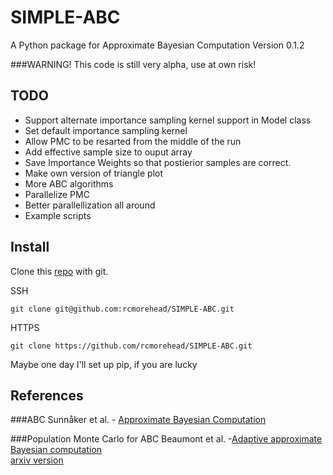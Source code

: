 SIMPLE-ABC
======

A Python package for Approximate Bayesian Computation
Version 0.1.2



###WARNING! 
This code is still very alpha, use at own risk! 

TODO
----


* Support alternate importance sampling kernel support in Model class
* Set default importance sampling kernel
* Allow PMC to be resarted from the middle of the run
* Add effective sample size to ouput array
* Save Importance Weights so that postierior samples are correct.
* Make own version of triangle plot
* More ABC algorithms 
* Parallelize PMC  
* Better parallellization all around 
* Example scripts


Install
-------
Clone this [repo](http://rcmorehead.github.io/SIMPLE-ABC/) with git.

SSH

`git clone git@github.com:rcmorehead/SIMPLE-ABC.git`

HTTPS 

`git clone https://github.com/rcmorehead/SIMPLE-ABC.git`

Maybe one day I'll set up pip, if you are lucky

References
----------

###ABC
Sunnåker et al. - [Approximate Bayesian Computation](http://www.ncbi.nlm.nih.gov/pmc/articles/PMC3547661/)


###Population Monte Carlo for ABC
Beaumont et al. -[Adaptive approximate Bayesian computation](http://biomet.oxfordjournals.org/content/96/4/983.abstract)  
[arxiv version](http://arxiv.org/abs/0805.2256)
